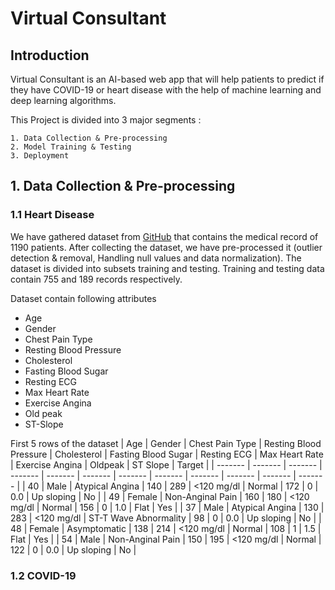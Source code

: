 # Virtual Consultant

## Introduction
Virtual Consultant is an AI-based web app that will help patients to predict if they have COVID-19 or heart disease with the help of machine learning and deep learning algorithms.

This Project is divided into 3 major segments :

    1. Data Collection & Pre-processing  
    2. Model Training & Testing  
    3. Deployment


## 1. Data Collection & Pre-processing
### 1.1 Heart Disease
We have gathered dataset from [GitHub](https://github.com/sid321axn/Heart-Disease-Prediction-Using-Machine-Learning-Ensemble/blob/master/heart_statlog_cleveland_hungary_final.csv) that contains the medical record of 1190 patients. After collecting the dataset, we have pre-processed it (outlier detection & removal, Handling null values and data normalization). The dataset is divided into subsets training and testing. Training and testing data contain 755 and 189 records respectively.

Dataset contain following attributes
- Age
- Gender
- Chest Pain Type
- Resting Blood Pressure 
- Cholesterol 
- Fasting Blood Sugar 
- Resting ECG 
- Max Heart Rate 
- Exercise Angina 
- Old peak 
- ST-Slope


First 5 rows of the dataset
| Age | Gender | Chest Pain Type | Resting Blood Pressure | Cholesterol | Fasting Blood Sugar | Resting ECG | Max Heart Rate | Exercise Angina | Oldpeak | ST Slope | Target |
| ------- | ------- | ------- | ------- | ------- | ------- | ------- | ------- | ------- | ------- | ------- | ------- |
| 40 | Male | Atypical Angina | 140 | 289 | <120 mg/dl | Normal | 172 | 0 | 0.0 | Up sloping | No |
| 49 | Female | Non-Anginal Pain | 160 | 180 | <120 mg/dl | Normal | 156 | 0 | 1.0 | Flat | Yes |
| 37 | Male | Atypical Angina | 130 | 283 | <120 mg/dl | ST-T Wave Abnormality | 98 | 0 | 0.0 | Up sloping | No |
| 48 | Female | Asymptomatic | 138 | 214 | <120 mg/dl | Normal | 108 | 1 | 1.5 | Flat | Yes |
| 54 | Male | Non-Anginal Pain | 150 | 195 | <120 mg/dl | Normal | 122 | 0 | 0.0 | Up sloping | No |
### 1.2 COVID-19
